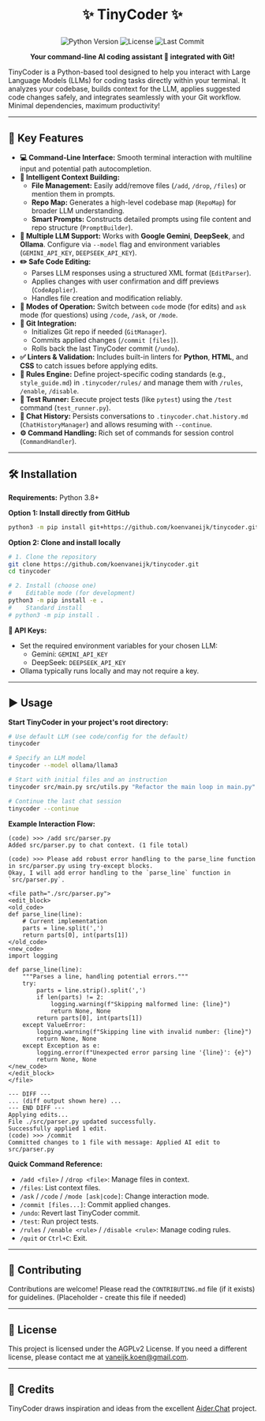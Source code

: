 

# <p align="center">✨ TinyCoder ✨</p>

<p align="center">
  <img src="https://img.shields.io/badge/python-3.8+-blue.svg" alt="Python Version">
  <img src="https://img.shields.io/badge/license-AGPLv2-green.svg" alt="License"> <!-- Assuming MIT, change if needed -->
  <img src="https://img.shields.io/github/last-commit/koenvaneijk/tinycoder" alt="Last Commit">
</p>

<p align="center">
  <strong>Your command-line AI coding assistant 🤖 integrated with Git!</strong>
</p>

TinyCoder is a Python-based tool designed to help you interact with Large Language Models (LLMs) for coding tasks directly within your terminal. It analyzes your codebase, builds context for the LLM, applies suggested code changes safely, and integrates seamlessly with your Git workflow. Minimal dependencies, maximum productivity!

---

## 🚀 Key Features

*   **💻 Command-Line Interface:** Smooth terminal interaction with multiline input and potential path autocompletion.
*   **🧠 Intelligent Context Building:**
    *   **File Management:** Easily add/remove files (`/add`, `/drop`, `/files`) or mention them in prompts.
    *   **Repo Map:** Generates a high-level codebase map (`RepoMap`) for broader LLM understanding.
    *   **Smart Prompts:** Constructs detailed prompts using file content and repo structure (`PromptBuilder`).
*   **🤖 Multiple LLM Support:** Works with **Google Gemini**, **DeepSeek**, and **Ollama**. Configure via `--model` flag and environment variables (`GEMINI_API_KEY`, `DEEPSEEK_API_KEY`).
*   **✏️ Safe Code Editing:**
    *   Parses LLM responses using a structured XML format (`EditParser`).
    *   Applies changes with user confirmation and diff previews (`CodeApplier`).
    *   Handles file creation and modification reliably.
*   **🔄 Modes of Operation:** Switch between `code` mode (for edits) and `ask` mode (for questions) using `/code`, `/ask`, or `/mode`.
*   **🌿 Git Integration:**
    *   Initializes Git repo if needed (`GitManager`).
    *   Commits applied changes (`/commit [files]`).
    *   Rolls back the last TinyCoder commit (`/undo`).
*   **✅ Linters & Validation:** Includes built-in linters for **Python**, **HTML**, and **CSS** to catch issues before applying edits.
*   **📜 Rules Engine:** Define project-specific coding standards (e.g., `style_guide.md`) in `.tinycoder/rules/` and manage them with `/rules`, `/enable`, `/disable`.
*   **🧪 Test Runner:** Execute project tests (like `pytest`) using the `/test` command (`test_runner.py`).
*   **💾 Chat History:** Persists conversations to `.tinycoder.chat.history.md` (`ChatHistoryManager`) and allows resuming with `--continue`.
*   **⚙️ Command Handling:** Rich set of commands for session control (`CommandHandler`).

---

## 🛠️ Installation

**Requirements:** Python 3.8+

**Option 1: Install directly from GitHub**

```bash
python3 -m pip install git+https://github.com/koenvaneijk/tinycoder.git
```

**Option 2: Clone and install locally**

```bash
# 1. Clone the repository
git clone https://github.com/koenvaneijk/tinycoder.git
cd tinycoder

# 2. Install (choose one)
#    Editable mode (for development)
python3 -m pip install -e .
#    Standard install
# python3 -m pip install .
```

**🔑 API Keys:**

*   Set the required environment variables for your chosen LLM:
    *   Gemini: `GEMINI_API_KEY`
    *   DeepSeek: `DEEPSEEK_API_KEY`
*   Ollama typically runs locally and may not require a key.

---

## ▶️ Usage

**Start TinyCoder in your project's root directory:**

```bash
# Use default LLM (see code/config for the default)
tinycoder

# Specify an LLM model
tinycoder --model ollama/llama3

# Start with initial files and an instruction
tinycoder src/main.py src/utils.py "Refactor the main loop in main.py"

# Continue the last chat session
tinycoder --continue
```

**Example Interaction Flow:**

```plaintext
(code) >>> /add src/parser.py
Added src/parser.py to chat context. (1 file total)

(code) >>> Please add robust error handling to the parse_line function in src/parser.py using try-except blocks.
Okay, I will add error handling to the `parse_line` function in `src/parser.py`.

<file path="./src/parser.py">
<edit_block>
<old_code>
def parse_line(line):
    # Current implementation
    parts = line.split(',')
    return parts[0], int(parts[1])
</old_code>
<new_code>
import logging

def parse_line(line):
    """Parses a line, handling potential errors."""
    try:
        parts = line.strip().split(',')
        if len(parts) != 2:
            logging.warning(f"Skipping malformed line: {line}")
            return None, None
        return parts[0], int(parts[1])
    except ValueError:
        logging.warning(f"Skipping line with invalid number: {line}")
        return None, None
    except Exception as e:
        logging.error(f"Unexpected error parsing line '{line}': {e}")
        return None, None
</new_code>
</edit_block>
</file>

--- DIFF ---
... (diff output shown here) ...
--- END DIFF ---
Applying edits...
File ./src/parser.py updated successfully.
Successfully applied 1 edit.
(code) >>> /commit
Committed changes to 1 file with message: Applied AI edit to src/parser.py
```

**Quick Command Reference:**

*   `/add <file>` / `/drop <file>`: Manage files in context.
*   `/files`: List context files.
*   `/ask` / `/code` / `/mode [ask|code]`: Change interaction mode.
*   `/commit [files...]`: Commit applied changes.
*   `/undo`: Revert last TinyCoder commit.
*   `/test`: Run project tests.
*   `/rules` / `/enable <rule>` / `/disable <rule>`: Manage coding rules.
*   `/quit` or `Ctrl+C`: Exit.

---

## 🤝 Contributing

Contributions are welcome! Please read the `CONTRIBUTING.md` file (if it exists) for guidelines. (Placeholder - create this file if needed)

---

## 📜 License

This project is licensed under the AGPLv2 License. If you need a different license, please contact me at vaneijk.koen@gmail.com.

---

## 🙏 Credits

TinyCoder draws inspiration and ideas from the excellent [Aider.Chat](https://aider.chat/) project. 